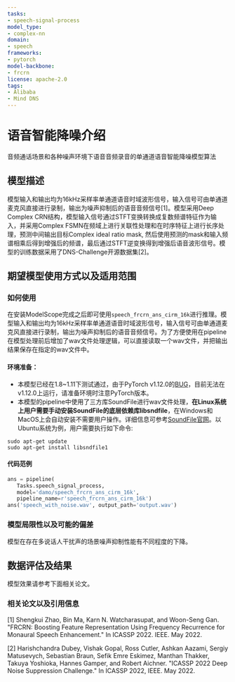 ```yaml
---
tasks:
- speech-signal-process
model_type:
- complex-nn
domain:
- speech
frameworks:
- pytorch
model-backbone:
- frcrn
license: apache-2.0
tags:
- Alibaba
- Mind DNS
---
```



# 语音智能降噪介绍

音频通话场景和各种噪声环境下语音音频录音的单通道语音智能降噪模型算法

## 模型描述

模型输入和输出均为16kHz采样率单通道语音时域波形信号，输入信号可由单通道麦克风直接进行录制，输出为噪声抑制后的语音音频信号[1]。模型采用Deep Complex CRN结构，模型输入信号通过STFT变换转换成复数频谱特征作为输入，并采用Complex FSMN在频域上进行关联性处理和在时序特征上进行长序处理，预测中间输出目标Complex ideal ratio mask, 然后使用预测的mask和输入频谱相乘后得到增强后的频谱，最后通过STFT逆变换得到增强后语音波形信号。模型的训练数据采用了DNS-Challenge开源数据集[2]。

## 期望模型使用方式以及适用范围


### 如何使用

在安装ModelScope完成之后即可使用```speech_frcrn_ans_cirm_16k```进行推理。模型输入和输出均为16kHz采样率单通道语音时域波形信号，输入信号可由单通道麦克风直接进行录制，输出为噪声抑制后的语音音频信号。为了方便使用在pipeline在模型处理前后增加了wav文件处理逻辑，可以直接读取一个wav文件，并把输出结果保存在指定的wav文件中。

#### 环境准备：

* 本模型已经在1.8~1.11下测试通过，由于PyTorch v1.12.0的[BUG](https://github.com/pytorch/pytorch/issues/80837)，目前无法在v1.12.0上运行，请准备环境时注意PyTorch版本。
* 本模型的pipeline中使用了三方库SoundFile进行wav文件处理，**在Linux系统上用户需要手动安装SoundFile的底层依赖库libsndfile**，在Windows和MacOS上会自动安装不需要用户操作。详细信息可参考[SoundFile官网](https://github.com/bastibe/python-soundfile#installation)。以Ubuntu系统为例，用户需要执行如下命令:

```shell
sudo apt-get update
sudo apt-get install libsndfile1
```

#### 代码范例

```python
ans = pipeline(
   Tasks.speech_signal_process,
   model='damo/speech_frcrn_ans_cirm_16k',
   pipeline_name=r'speech_frcrn_ans_cirm_16k')
ans('speech_with_noise.wav', output_path='output.wav')
```

### 模型局限性以及可能的偏差

模型在存在多说话人干扰声的场景噪声抑制性能有不同程度的下降。

## 数据评估及结果

模型效果请参考下面相关论文。

### 相关论文以及引用信息

[1] Shengkui Zhao, Bin Ma, Karn N. Watcharasupat, and Woon-Seng Gan. "FRCRN: Boosting Feature Representation Using Frequency Recurrence for Monaural Speech Enhancement." In ICASSP 2022. IEEE. May 2022.

[2] Harishchandra Dubey, Vishak Gopal, Ross Cutler, Ashkan Aazami, Sergiy Matusevych, Sebastian Braun, Sefik Emre Eskimez, Manthan Thakker, Takuya Yoshioka, Hannes Gamper, and Robert Aichner. "ICASSP 2022 Deep Noise Suppression Challenge." In ICASSP 2022, IEEE. May 2022.
